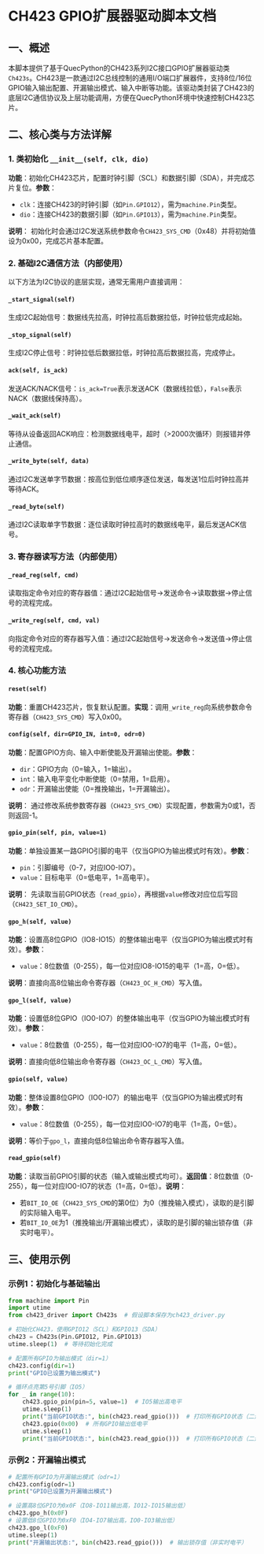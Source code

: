 # CH423 GPIO扩展器驱动脚本文档

## 一、概述

本脚本提供了基于QuecPython的CH423系列I2C接口GPIO扩展器驱动类`Ch423s`。CH423是一款通过I2C总线控制的通用I/O端口扩展器件，支持8位/16位GPIO输入输出配置、开漏输出模式、输入中断等功能。该驱动类封装了CH423的底层I2C通信协议及上层功能调用，方便在QuecPython环境中快速控制CH423芯片。

## 二、核心类与方法详解

### 1. 类初始化 `__init__(self, clk, dio)`

**功能**：初始化CH423芯片，配置时钟引脚（SCL）和数据引脚（SDA），并完成芯片复位。
​**​参数​**​：

- `clk`：连接CH423的时钟引脚（如`Pin.GPIO12`），需为`machine.Pin`类型。
- `dio`：连接CH423的数据引脚（如`Pin.GPIO13`），需为`machine.Pin`类型。

**说明**：
初始化时会通过I2C发送系统参数命令`CH423_SYS_CMD`（0x48）并将初始值设为0x00，完成芯片基本配置。

### 2. 基础I2C通信方法（内部使用）

以下方法为I2C协议的底层实现，通常无需用户直接调用：

#### `_start_signal(self)`

生成I2C起始信号：数据线先拉高，时钟拉高后数据拉低，时钟拉低完成起始。

#### `_stop_signal(self)`

生成I2C停止信号：时钟拉低后数据拉低，时钟拉高后数据拉高，完成停止。

#### `ack(self, is_ack)`

发送ACK/NACK信号：`is_ack=True`表示发送ACK（数据线拉低），`False`表示NACK（数据线保持高）。

#### `_wait_ack(self)`

等待从设备返回ACK响应：检测数据线电平，超时（>2000次循环）则报错并停止通信。

#### `_write_byte(self, data)`

通过I2C发送单字节数据：按高位到低位顺序逐位发送，每发送1位后时钟拉高并等待ACK。

#### `_read_byte(self)`

通过I2C读取单字节数据：逐位读取时钟拉高时的数据线电平，最后发送ACK信号。

### 3. 寄存器读写方法（内部使用）

#### `_read_reg(self, cmd)`

读取指定命令对应的寄存器值：通过I2C起始信号→发送命令→读取数据→停止信号的流程完成。

#### `_write_reg(self, cmd, val)`

向指定命令对应的寄存器写入值：通过I2C起始信号→发送命令→发送值→停止信号的流程完成。

### 4. 核心功能方法

#### `reset(self)`

**功能**：重置CH423芯片，恢复默认配置。
​**​实现​**​：调用`_write_reg`向系统参数命令寄存器（`CH423_SYS_CMD`）写入0x00。

#### `config(self, dir=GPIO_IN, int=0, odr=0)`

**功能**：配置GPIO方向、输入中断使能及开漏输出使能。
​**​参数​**​：

- `dir`：GPIO方向（0=输入，1=输出）。
- `int`：输入电平变化中断使能（0=禁用，1=启用）。
- `odr`：开漏输出使能（0=推挽输出，1=开漏输出）。

**说明**：
通过修改系统参数寄存器（`CH423_SYS_CMD`）实现配置，参数需为0或1，否则返回-1。

#### `gpio_pin(self, pin, value=1)`

**功能**：单独设置某一路GPIO引脚的电平（仅当GPIO为输出模式时有效）。
​**​参数​**​：

- `pin`：引脚编号（0-7，对应IO0-IO7）。
- `value`：目标电平（0=低电平，1=高电平）。

**说明**：
先读取当前GPIO状态（`read_gpio`），再根据`value`修改对应位后写回（`CH423_SET_IO_CMD`）。

#### `gpo_h(self, value)`

**功能**：设置高8位GPIO（IO8-IO15）的整体输出电平（仅当GPIO为输出模式时有效）。
​**​参数​**​：

- `value`：8位数值（0-255），每一位对应IO8-IO15的电平（1=高，0=低）。

**说明**：直接向高8位输出命令寄存器（`CH423_OC_H_CMD`）写入值。

#### `gpo_l(self, value)`

**功能**：设置低8位GPIO（IO0-IO7）的整体输出电平（仅当GPIO为输出模式时有效）。
​**​参数​**​：

- `value`：8位数值（0-255），每一位对应IO0-IO7的电平（1=高，0=低）。

**说明**：直接向低8位输出命令寄存器（`CH423_OC_L_CMD`）写入值。

#### `gpio(self, value)`

**功能**：整体设置8位GPIO（IO0-IO7）的输出电平（仅当GPIO为输出模式时有效）。
​**​参数​**​：

- `value`：8位数值（0-255），每一位对应IO0-IO7的电平（1=高，0=低）。

**说明**：等价于`gpo_l`，直接向低8位输出命令寄存器写入值。

#### `read_gpio(self)`

**功能**：读取当前GPIO引脚的状态（输入或输出模式均可）。
​**​返回值​**​：8位数值（0-255），每一位对应IO0-IO7的状态（1=高，0=低）。
​**​说明​**​：

- 若`BIT_IO_OE`（`CH423_SYS_CMD`的第0位）为0（推挽输入模式），读取的是引脚的实际输入电平。
- 若`BIT_IO_OE`为1（推挽输出/开漏输出模式），读取的是引脚的输出锁存值（非实时电平）。

## 三、使用示例

### 示例1：初始化与基础输出

```python
from machine import Pin
import utime
from ch423_driver import Ch423s  # 假设脚本保存为ch423_driver.py

# 初始化CH423，使用GPIO12（SCL）和GPIO13（SDA）
ch423 = Ch423s(Pin.GPIO12, Pin.GPIO13)
utime.sleep(1)  # 等待初始化完成

# 配置所有GPIO为输出模式（dir=1）
ch423.config(dir=1)
print("GPIO已设置为输出模式")

# 循环点亮第5号引脚（IO5）
for _ in range(10):
    ch423.gpio_pin(pin=5, value=1)  # IO5输出高电平
    utime.sleep(1)
    print("当前GPIO状态:", bin(ch423.read_gpio()))  # 打印所有GPIO状态（二进制）
    ch423.gpio(0x00)  # 所有GPIO输出低电平
    utime.sleep(1)
    print("当前GPIO状态:", bin(ch423.read_gpio()))  # 打印所有GPIO状态（二进制）
```

### 示例2：开漏输出模式

```python
# 配置所有GPIO为开漏输出模式（odr=1）
ch423.config(odr=1)
print("GPIO已设置为开漏输出模式")

# 设置高8位GPIO为0x0F（IO8-IO11输出高，IO12-IO15输出低）
ch423.gpo_h(0x0F)
# 设置低8位GPIO为0xF0（IO4-IO7输出高，IO0-IO3输出低）
ch423.gpo_l(0xF0)
utime.sleep(1)
print("开漏输出状态:", bin(ch423.read_gpio()))  # 输出锁存值（非实时电平）
```

